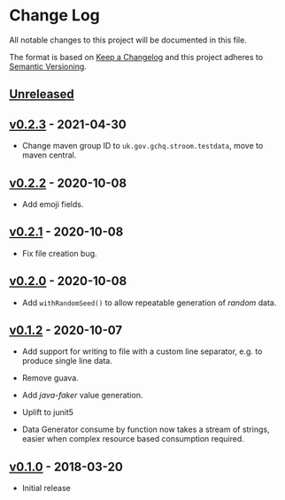 # Change Log
All notable changes to this project will be documented in this file.

The format is based on [Keep a Changelog](http://keepachangelog.com/) 
and this project adheres to [Semantic Versioning](http://semver.org/).

## [Unreleased]


## [v0.2.3] - 2021-04-30

* Change maven group ID to `uk.gov.gchq.stroom.testdata`, move to maven central.


## [v0.2.2] - 2020-10-08

* Add emoji fields.


## [v0.2.1] - 2020-10-08

* Fix file creation bug.


## [v0.2.0] - 2020-10-08

* Add `withRandomSeed()` to allow repeatable generation of _random_ data.


## [v0.1.2] - 2020-10-07

* Add support for writing to file with a custom line separator, e.g. to produce single line data.

* Remove guava.

* Add _java-faker_ value generation.

* Uplift to junit5

* Data Generator consume by function now takes a stream of strings, easier when complex resource based consumption required.

## [v0.1.0] - 2018-03-20

* Initial release


[Unreleased]: https://github.com/gchq/stroom-test-data/compare/v0.2.3...master
[v0.2.3]: https://github.com/gchq/stroom-test-data/compare/v0.2.2...v0.2.3
[v0.2.2]: https://github.com/gchq/stroom-test-data/compare/v0.2.1...v0.2.2
[v0.2.1]: https://github.com/gchq/stroom-test-data/compare/v0.2.0...v0.2.1
[v0.2.0]: https://github.com/gchq/stroom-test-data/compare/v0.1.2...v0.2.0
[v0.1.2]: https://github.com/gchq/stroom-test-data/compare/v0.1.0...v0.1.2
[v0.1.0]: https://github.com/gchq/stroom-test-data/releases/tag/v0.1.0

